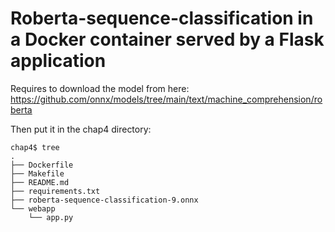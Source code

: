 # Roberta-sequence-classification in a Docker container served by a Flask application
Requires to download the model from here: 
https://github.com/onnx/models/tree/main/text/machine_comprehension/roberta

Then put it in the chap4 directory: 
```
chap4$ tree
.
├── Dockerfile
├── Makefile
├── README.md
├── requirements.txt
├── roberta-sequence-classification-9.onnx
└── webapp
    └── app.py
```